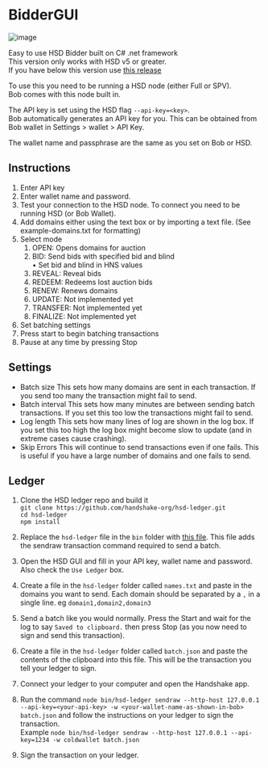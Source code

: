 # BidderGUI
![image](https://user-images.githubusercontent.com/62039630/212264185-612a0683-334a-45f1-b7ea-1345aefc6da8.png)

Easy to use HSD Bidder built on C# .net framework  
This version only works with HSD v5 or greater.  
If you have below this version use [this release](https://github.com/Nathanwoodburn/HSDBidderGUI/releases/tag/1.1.0.0)

To use this you need to be running a HSD node (either Full or SPV).  
Bob comes with this node built in.

The API key is set using the HSD flag `--api-key=<key>`.  
Bob automatically generates an API key for you. This can be obtained from Bob wallet in Settings > wallet > API Key.

The wallet name and passphrase are the same as you set on Bob or HSD.

## Instructions
1. Enter API key
2. Enter wallet name and password.
3. Test your connection to the HSD node. To connect you need to be running HSD (or Bob Wallet).
4. Add domains either using the text box or by importing a text file. (See example-domains.txt for formatting)
5. Select mode
   1. OPEN: Opens domains for auction
   2. BID: Send bids with specified bid and blind  
        • Set bid and blind in HNS values
   3. REVEAL: Reveal bids
   4. REDEEM: Redeems lost auction bids
   5. RENEW: Renews domains
   6. UPDATE: Not implemented yet
   7. TRANSFER: Not implemented yet
   8. FINALIZE: Not implemented yet
6. Set batching settings
7. Press start to begin batching transactions
8. Pause at any time by pressing Stop

## Settings
- Batch size
This sets how many domains are sent in each transaction. If you send too many the transaction might fail to send.
- Batch interval
This sets how many minutes are between sending batch transactions. If you set this too low the transactions might fail to send.
- Log length
This sets how many lines of log are shown in the log box. If you set this too high the log box might become slow to update (and in extreme cases cause crashing).
- Skip Errors
This will continue to send transactions even if one fails. This is useful if you have a large number of domains and one fails to send.

## Ledger
1. Clone the HSD ledger repo and build it  
`git clone https://github.com/handshake-org/hsd-ledger.git`  
`cd hsd-ledger`  
`npm install`

2. Replace the `hsd-ledger` file in the `bin` folder with [this file](hsd-ledger). This file adds the sendraw transaction command required to send a batch.
3. Open the HSD GUI and fill in your API key, wallet name and password. Also check the `Use Ledger` box.
4. Create a file in the `hsd-ledger` folder called `names.txt` and paste in the domains you want to send. Each domain should be separated by a `,` in a single line. eg `domain1,domain2,domain3`
5. Send a batch like you would normally. Press the Start and wait for the log to say `Saved to clipboard.` then press Stop (as you now need to sign and send this transaction).
6. Create a file in the `hsd-ledger` folder called `batch.json` and paste the contents of the clipboard into this file. This will be the transaction you tell your ledger to sign.
7. Connect your ledger to your computer and open the Handshake app.
8. Run the command `node bin/hsd-ledger sendraw --http-host 127.0.0.1 --api-key=<your-api-key> -w <your-wallet-name-as-shown-in-bob> batch.json` and follow the instructions on your ledger to sign the transaction.  
Example `node bin/hsd-ledger sendraw --http-host 127.0.0.1 --api-key=1234 -w coldwallet batch.json`
1. Sign the transaction on your ledger.